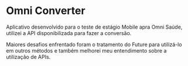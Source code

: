 # Omni Converter

Aplicativo desenvolvido para o teste de estágio Mobile apra Omni Saúde, utilizei a API disponibilizada para fazer a conversão.

Maiores desafios enfrentado foram o tratamento do Future para utilizá-lo em outros métodos e também melhorei meu entendimento sobre a utilização de APIs.

